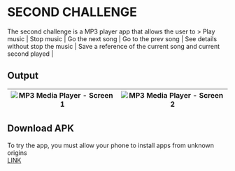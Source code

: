 # SECOND CHALLENGE
The second challenge is a MP3 player app that allows the user to > Play music | Stop music | Go the next song | Go to the prev song | 
See details without stop the music | Save a reference of the current song and current second played | 

## Output 
![MP3 Media Player - Screen 1](https://res.cloudinary.com/duslwidi8/image/upload/v1642168174/Screenshot_20220114-084122_MP3_Player_y8hhoj.jpg) | ![MP3 Media Player - Screen 2](https://res.cloudinary.com/duslwidi8/image/upload/v1642168175/Screenshot_20220114-084126_MP3_Player_w9utys.jpg)
:-------------------------:|:-------------------------:

## Download APK
To try the app, you must allow your phone to install apps from unknown origins<br/>
[LINK](https://drive.google.com/file/d/1f_gGDw4nGJxbMB7dXlFHuATu9Q8oqPZ9/view?usp=sharing)
